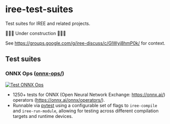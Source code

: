# iree-test-suites

Test suites for IREE and related projects.

🚧🚧🚧 Under construction 🚧🚧🚧

See https://groups.google.com/g/iree-discuss/c/GIWyj8hmP0k/ for context.

## Test suites

### ONNX Ops ([onnx-ops/](onnx-ops/))

[![Test ONNX Ops](https://github.com/iree-org/iree-test-suites/actions/workflows/test_onnx_ops.yml/badge.svg?branch=main)](https://github.com/iree-org/iree-test-suites/actions/workflows/test_onnx_ops.yml?query=branch%3Amain)

* 1250+ tests for ONNX (Open Neural Network Exchange: https://onnx.ai/)
  operators (https://onnx.ai/onnx/operators/).
* Runnable via [pytest](https://docs.pytest.org/en/stable/) using a
  configurable set of flags to `iree-compile` and `iree-run-module`, allowing
  for testing across different compilation targets and runtime devices.
